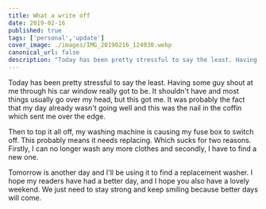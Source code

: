 ```yaml
---
title: What a write off
date: 2019-02-16
published: true
tags: ['personal','update']
cover_image: ./images/IMG_20190216_124930.webp
canonical_url: false
description: "Today has been pretty stressful to say the least. Having some guy shout at me through his car window really got to be. It shouldn't have and most things usually go over my head, but this got me. It was probably the fact that my day already wasn't going well and this was the nail in the coffin which sent me over the edge."
---
```


Today has been pretty stressful to say the least. Having some guy shout at me through his car window really got to be. It shouldn't have and most things usually go over my head, but this got me. It was probably the fact that my day already wasn't going well and this was the nail in the coffin which sent me over the edge.

Then to top it all off, my washing machine is causing my fuse box to switch off. This probably means it needs replacing. Which sucks for two reasons. Firstly, I can no longer wash any more clothes and secondly, I have to find a new one.

Tomorrow is another day and I'll be using it to find a replacement washer. I hope my readers have had a better day, and I hope you also have a lovely weekend. We just need to stay strong and keep smiling because better days will come.
